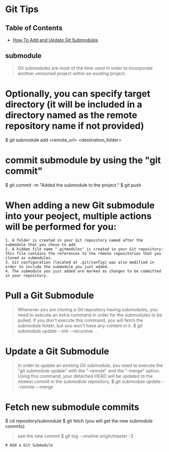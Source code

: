 # Git Tips

## Table of Contents
* [How To Add and Update Git Submodules](#submodule)

submodule
---------
> Git submodules are most of the time used in order to incorporate another versioned project within an existing project.

# Optionally, you can specify target directory (it will be included in a directory named as the remote repository name if not provided)
$ git submodule add <remote_url> <destination_folder>

# commit submodule by using the "git commit"
$ git commit -m "Added the submodule to the project."
$ git push

# When adding a new Git submodule into your peoject, multiple actions will be performed for you:
    1. A folder is created in your Git repository named after the submodule that you chose to add
    2. A hidden file name ".gitmodules" is created in your Git repository: this file contains the references to the remote repositories that you cloned as submodules.
    3. Git configuration (located at .git/config) was also modified in order to include the submodule you just added.
    4. The submodule you just added are marked as changes to be committed in your repository.

# Pull a Git Submodule
> Whenever you are cloning a Git repository having submodules, you need to execute an extra command in order for the submodules to be pulled.
> If you don't execute this command, you will fetch the submodule folder, but you won't have any content in it.
$ git submodule update --init --recursive

# Update a Git Submodule
> In order to update an existing Git submodule, you need to execute the "git submodule update" with the "-remote" and the "-merge" option.
> Using this command, your detached HEAD will be updated to the newest commit in the submodule repository.
$ git submodule update --remote --merge

# Fetch new submodule commits
$ cd repository/submodule
$ git fetch (you will get the new submodule commits)
> see the new commit 
$ git log --oneline origin/master -3

```
# Add a Git Submodule
```
